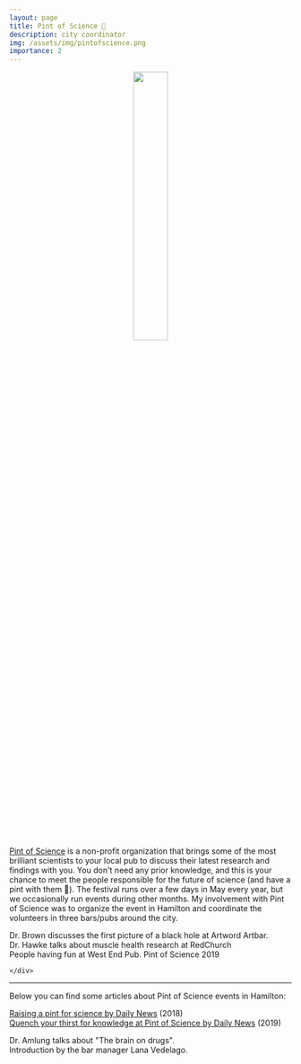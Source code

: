 ```yaml
---
layout: page
title: Pint of Science 🍺
description: city coordinator
img: /assets/img/pintofscience.png
importance: 2
---
```



<center>
	<img src="{{ site.baseurl }}/assets/img/pintofscience.png"  height="35%" width="35%">
</center>


<a href="https://pintofscience.com/" target="_href">Pint of Science</a> is a non-profit organization that brings some of the most brilliant scientists to your local pub to discuss their latest research and findings with you. You don't need any prior knowledge, and this is your chance to meet the people responsible for the future of science (and have a pint with them 🍻). The festival runs over a few days in May every year, but we occasionally run events during other months. My involvement with Pint of Science was to organize the event in Hamilton and coordinate the volunteers in three bars/pubs around the city.


<div class="row justify-content-sm-center">
    <div class="col-sm mt-3 mt-md-0">
        <img class="img-fluid" src="{{ site.baseurl }}/assets/img/pint-3.jpg" alt="" title="Dr. Brown discusses the first picture of a black hole at Artword Artbar" data-zoomable=""/>
				<div class="caption">
				     Dr. Brown discusses the first picture of a black hole at Artword Artbar.
				</div>
    </div>
    <div class="col-sm mt-3 mt-md-0">
        <img class="img-fluid"  src="{{ site.baseurl }}/assets/img/pint-2.jpg" alt="" title="Dr. Hawke talks about muscle health research at RedChurch" data-zoomable=""/>
				<div class="caption">
				     Dr. Hawke talks about muscle health research at RedChurch
				</div>
    </div>
    <div class="col-sm mt-3 mt-md-0">
        <img class="img-fluid" src="{{ site.baseurl }}/assets/img/pint-4.jpg" alt="" title="People having fun at West End Pub" data-zoomable=""/>
				<div class="caption">
				   People having fun at West End Pub. Pint of Science 2019
				</div>

    </div>
</div>

---

Below you can find some articles about Pint of Science events in Hamilton:

<i class="far fa-newspaper"></i>
 [Raising a pint for science by Daily News](https://dailynews.mcmaster.ca/articles/raising-a-pint-for-science/) (2018) <br>
<i class="far fa-newspaper"></i>
 [Quench your thirst for knowledge at Pint of Science by Daily News](https://dailynews.mcmaster.ca/articles/quench-your-thirst-for-knowledge-at-pint-of-science/) (2019)


<div class="row justify-content-sm-center">
    <div class="col-sm-6 mt-3 mt-md-0">
        <img class="img-fluid" src="{{ site.baseurl }}/assets/img/pint-5.jpg" alt="" title="Dr. Amlung talks about 'The brain on drugs'" data-zoomable=""/>
				<div class="caption">
				     Dr. Amlung talks about "The brain on drugs".
				</div>
    </div>
    <div class="col-sm-6 mt-3 mt-md-0">
        <img class="img-fluid" src="{{ site.baseurl }}/assets/img/pint-1.jpg" alt="" title=" Introduction by the bar manager Lana Vedelago." data-zoomable=""/>
				<div class="caption">
						 Introduction by the bar manager Lana Vedelago.
				</div>
    </div>
</div>
